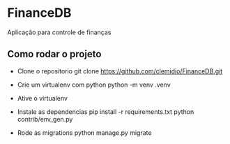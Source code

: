 # FinanceDB
Aplicação para controle de finanças


## Como rodar o projeto 

* Clone o repositorio
    git clone https://github.com/clemidio/FinanceDB.git
* Crie um virtualenv com python
    python -m venv .venv
* Ative o virtualenv

* Instale as dependencias
    pip install -r requirements.txt
    python contrib/env_gen.py
* Rode as migrations
    python manage.py migrate

